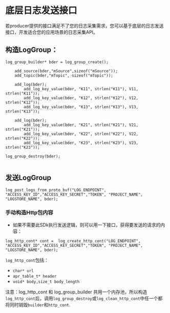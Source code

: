# 底层日志发送接口
若producer提供的接口满足不了您的日志采集需求，您可以基于底层的日志发送接口，开发适合您的应用场景的日志采集API。
## 构造LogGroup：

```
log_group_builder* bder = log_group_create();

	add_source(bder,"mSource",sizeof("mSource"));
	add_topic(bder,"mTopic", sizeof("mTopic"));

    add_log(bder);
    	add_log_key_value(bder, "K11", strlen("K11"), V11, strlen("K11"));
    	add_log_key_value(bder, "K12", strlen("K12"), V12, strlen("K12"));
    	add_log_key_value(bder, "K13", strlen("K13"), V13, strlen("K13"));
    	
    add_log(bder);
    	add_log_key_value(bder, "K21", strlen("K21"), V21, strlen("K21"));
    	add_log_key_value(bder, "K22", strlen("K22"), V22, strlen("K22"));
    	add_log_key_value(bder, "K23", strlen("K23"), V23, strlen("K23"));

log_group_destroy(bder);
 	
```

## 发送LogGroup

```
log_post_logs_from_proto_buf("LOG_ENDPOINT", "ACCESS_KEY_ID","ACCESS_KEY_SECRET","TOKEN", "PROJECT_NAME", "LOGSTORE_NAME", bder);

```

### 手动构造Http包内容
 - 如果不需要此SDk执行发送逻辑，则可以用一下接口，获得要发送的请求的内容：
 

```
log_http_cont* cont =  log_create_http_cont("LOG_ENDPOINT", "ACCESS_KEY_ID","ACCESS_KEY_SECRET","TOKEN", "PROJECT_NAME", "LOGSTORE_NAME", bder);

```

`log_http_cont`包括：

 - `char* url`
 - `apr_table_t* header`
 - `void* body,size_t body_length`
 
注意：log_http_cont 和 log_group_builder 共用一个内存池，所以构造`log_http_cont`后，调用`log_group_destroy`或`log_clean_http_cont`中任一个都将同时销毁`builder`和`http_cont`.